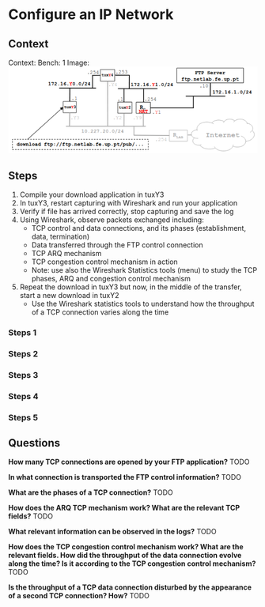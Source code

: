 # Configure an IP Network

## Context
Context:
Bench: 1
Image:
![alt text](image-5.png)

## Steps
1. Compile your download application in tuxY3
2. In tuxY3, restart capturing with Wireshark and run your application
3. Verify if file has arrived correctly, stop capturing and save the log
4. Using Wireshark, observe packets exchanged including:
    - TCP control and data connections, and its phases (establishment, data, termination)
    - Data transferred through the FTP control connection
    - TCP ARQ mechanism
    - TCP congestion control mechanism in action
    - Note: use also the Wireshark Statistics tools (menu) to study the TCP phases, ARQ and congestion control mechanism
5. Repeat the download in tuxY3 but now, in the middle of the transfer, start a new download in tuxY2
    - Use the Wireshark statistics tools to understand how the throughput of a TCP connection varies along the time



### Steps 1

### Steps 2

### Steps 3

### Steps 4

### Steps 5



## Questions

**How many TCP connections are opened by your FTP application?**
TODO

**In what connection is transported the FTP control information?**
TODO

**What are the phases of a TCP connection?**
TODO

**How does the ARQ TCP mechanism work? What are the relevant TCP fields?**
TODO

**What relevant information can be observed in the logs?**
TODO

**How does the TCP congestion control mechanism work? What are the relevant fields. How did the throughput of the data connection evolve along the time? Is it according to the TCP congestion control mechanism?**
TODO

**Is the throughput of a TCP data connection disturbed by the appearance of a second TCP connection? How?**
TODO
